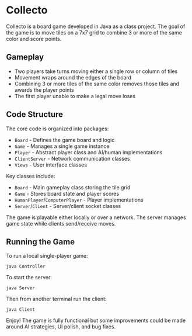 # Collecto

Collecto is a board game developed in Java as a class project. The goal of the game is to move tiles on a 7x7 grid to combine 3 or more of the same color and score points.

## Gameplay

- Two players take turns moving either a single row or column of tiles
- Movement wraps around the edges of the board
- Combining 3 or more tiles of the same color removes those tiles and awards the player points
- The first player unable to make a legal move loses

## Code Structure

The core code is organized into packages:

- `Board` - Defines the game board and logic
- `Game` - Manages a single game instance 
- `Player` - Abstract player class and AI/human implementations
- `ClientServer` - Network communication classes
- `Views` - User interface classes

Key classes include:

- `Board` - Main gameplay class storing the tile grid
- `Game` - Stores board state and player scores
- `HumanPlayer`/`ComputerPlayer` - Player implementations 
- `Server`/`Client` - Server/client socket classes

The game is playable either locally or over a network. The server manages game state while clients send/receive moves.

## Running the Game

To run a local single-player game:

```
java Controller
``` 

To start the server:

```
java Server
```

Then from another terminal run the client: 

```
java Client
```

Enjoy! The game is fully functional but some improvements could be made around AI strategies, UI polish, and bug fixes.
